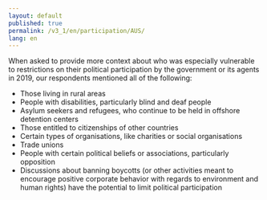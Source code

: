```yaml
---
layout: default
published: true
permalink: /v3_1/en/participation/AUS/
lang: en
---
```

When asked to provide more context about who was especially vulnerable to restrictions on their political participation by the government or its agents in 2019, our respondents mentioned all of the following:  

-	Those living in rural areas
-	People with disabilities, particularly blind and deaf people
-	Asylum seekers and refugees, who continue to be held in offshore detention centers
-	Those entitled to citizenships of other countries
-	Certain types of organisations, like charities or social organisations
-	Trade unions
-	People with certain political beliefs or associations, particularly opposition
-	Discussions about banning boycotts (or other activities meant to encourage positive corporate behavior with regards to environment and human rights) have the potential to limit political participation
